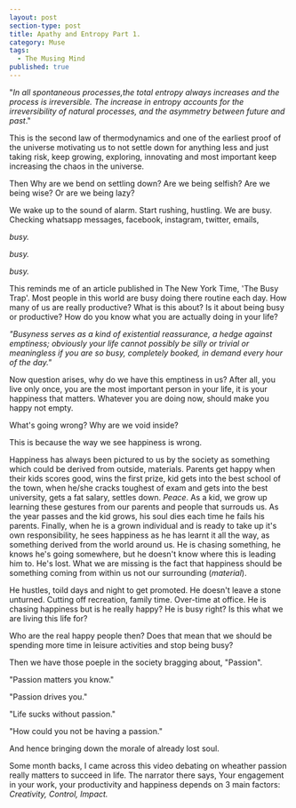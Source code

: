 ```yaml
---
layout: post
section-type: post
title: Apathy and Entropy Part 1.
category: Muse
tags:
  - The Musing Mind
published: true
---
```


"_In all spontaneous processes,the total entropy always increases and the process is irreversible. The increase in entropy accounts for the irreversibility of natural processes, and the asymmetry between future and past_."

This is the second law of thermodynamics and one of the earliest proof of the universe motivating us to not settle down for anything less and just taking risk, keep growing, exploring, innovating and most important keep increasing the chaos in the universe.

Then Why are we bend on settling down? Are we being selfish? Are we being wise? Or are we being lazy? 

We wake up to the sound of alarm. Start rushing, hustling. We are busy. Checking whatsapp messages, facebook, instagram, twitter, emails, 

_busy._

_busy._

_busy._

This reminds me of an article published in The New York Time, 'The Busy Trap'. Most people in this world are busy doing there routine each day. How many of us are really productive? What is this about? Is it about being busy or productive? How do you know what you are actually doing in your life?

_"Busyness serves as a kind of existential reassurance, a hedge against emptiness; obviously your life cannot possibly be silly or trivial or meaningless if you are so busy, completely booked, in demand every hour of the day."_

Now question arises, why do we have this emptiness in us? After all, you live only once, you are the most important person in your life, it is your happiness that matters. Whatever you are doing now, should make you happy not empty. 

What's going wrong? Why are we void inside? 

This is because the way we see happiness is wrong. 

Happiness has always been pictured to us by the society as something which could be derived from outside, materials. Parents get happy when their kids scores good, wins the first prize, kid gets into the best school of the town, when he/she cracks toughest of exam and gets into the best university, gets a fat salary, settles down. _Peace_. As a kid, we grow up learning these gestures from our parents and people that surrouds us. As the year passes and the kid grows, his soul dies each time he fails his parents. Finally, when he is a grown individual and is ready to take up it's own responsibility, he sees happiness as he has learnt it all the way, as something derived from the world around us. He is chasing something, he knows he's going somewhere, but he doesn't know where this is leading him to. He's lost. What we are missing is the fact that happiness should be something coming from within us not our surrounding (_material_).

He hustles, toild days and night to get promoted. He doesn't leave a stone unturned. Cutting off recreation, family time. Over-time at office. He is chasing happiness but is he really happy? He is busy right? Is this what we are living this life for? 

Who are the real happy people then? Does that mean that we should be spending more time in leisure activities and stop being busy?

Then we have those poeple in the society bragging about, "Passion". 

"Passion matters you know."

"Passion drives you."

"Life sucks without passion."

"How could you not be having a passion."

And hence bringing down the morale of already lost soul. 

Some month backs, I came across this video debating on wheather passion really matters to succeed in life. The narrator there says,
Your engagement in your work, your productivity and happiness depends on 3 main factors: _Creativity, Control, Impact._
